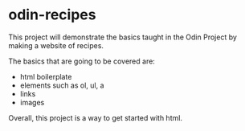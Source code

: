 # odin-recipes
This project will demonstrate the basics taught in the Odin Project by making a website of recipes.

The basics that are going to be covered are:
- html boilerplate
- elements such as ol, ul, a
- links
- images

Overall, this project is a way to get started with html.